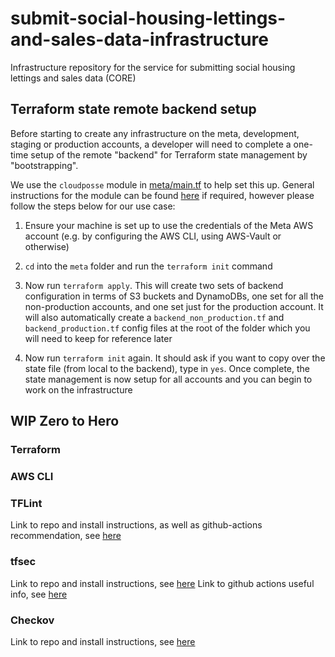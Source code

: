 # submit-social-housing-lettings-and-sales-data-infrastructure
Infrastructure repository for the service for submitting social housing lettings and sales data (CORE)

## Terraform state remote backend setup
Before starting to create any infrastructure on the meta, development, staging or production accounts, a developer will need to complete a one-time setup of the remote "backend" for Terraform state management by "bootstrapping".

We use the `cloudposse` module in [meta/main.tf](./terraform/meta/main.tf) to help set this up. General instructions for the module can be found [here](https://github.com/cloudposse/terraform-aws-tfstate-backend#usage) if required, however please follow the steps below for our use case:

1. Ensure your machine is set up to use the credentials of the Meta AWS account (e.g. by configuring the AWS CLI, using AWS-Vault or otherwise)

2. `cd` into the `meta` folder and run the `terraform init` command

3. Now run `terraform apply`. This will create two sets of backend configuration in terms of S3 buckets and DynamoDBs, one set for all the non-production accounts, and one set just for the production account. It will also automatically create a `backend_non_production.tf` and `backend_production.tf` config files at the root of the folder which you will need to keep for reference later

4. Now run `terraform init` again. It should ask if you want to copy over the state file (from local to the backend), type in `yes`. Once complete, the state management is now setup for all accounts and you can begin to work on the infrastructure

## WIP Zero to Hero

### Terraform
### AWS CLI

### TFLint
Link to repo and install instructions, as well as github-actions recommendation, see [here](https://github.com/terraform-linters/tflint)

### tfsec
Link to repo and install instructions, see [here](https://github.com/aquasecurity/tfsec)
Link to github actions useful info, see [here](https://github.com/terraform-linters/tflint/blob/master/docs/user-guide/plugins.md#avoiding-rate-limiting)

### Checkov
Link to repo and install instructions, see [here](https://github.com/marketplace/actions/checkov-github-action)